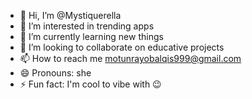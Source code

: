 - 👋 Hi, I’m @Mystiquerella
- 👀 I’m interested in trending apps
- 🌱 I’m currently learning new things
- 💞️ I’m looking to collaborate on educative projects
- 📫 How to reach me motunrayobalqis999@gmail.com
- 😄 Pronouns: she
- ⚡ Fun fact: I'm cool to vibe with 😉

<!---
Mystiquerella/Mystiquerella is a ✨ special ✨ repository because its `README.md` (this file) appears on your GitHub profile.
You can click the Preview link to take a look at your changes.
--->

